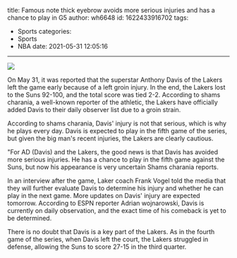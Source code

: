 title: Famous note  thick eyebrow avoids more serious injuries and has a chance to play in G5
author: wh6648
id: 1622433916702
tags: 
- Sports
categories: 
- Sports
- NBA
date: 2021-05-31 12:05:16
---
![](https://p6.itc.cn/q_70/images01/20210531/6ae9a902a0594f3a84a04686e91d36b6.png)


On May 31, it was reported that the superstar Anthony Davis of the Lakers left the game early because of a left groin injury. In the end, the Lakers lost to the Suns 92-100, and the total score was tied 2-2. According to shams charania, a well-known reporter of the athletic, the Lakers have officially added Davis to their daily observer list due to a groin strain.

According to shams charania, Davis' injury is not that serious, which is why he plays every day. Davis is expected to play in the fifth game of the series, but given the big man's recent injuries, the Lakers are clearly cautious.

"For AD (Davis) and the Lakers, the good news is that Davis has avoided more serious injuries. He has a chance to play in the fifth game against the Suns, but now his appearance is very uncertain Shams charania reports.

In an interview after the game, Laker coach Frank Vogel told the media that they will further evaluate Davis to determine his injury and whether he can play in the next game. More updates on Davis' injury are expected tomorrow. According to ESPN reporter Adrian wojnarowski, Davis is currently on daily observation, and the exact time of his comeback is yet to be determined.

There is no doubt that Davis is a key part of the Lakers. As in the fourth game of the series, when Davis left the court, the Lakers struggled in defense, allowing the Suns to score 27-15 in the third quarter.

